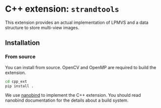 # C++ extension: `strandtools`

This extension provides an actual implementation of LPMVS and a data structure to store multi-view images.

## Installation

### From source

You can install from source. OpenCV and OpenMP are required to build the extension.

```bash
cd cpp_ext
pip install .
```

We use [nanobind](https://github.com/wjakob/nanobind) to implement the C++ extension. You should read nanobind documentation for the details about a build system. 

<!-- ### From wheel

You can also install from wheel. We provide pre-built wheels for Linux and Windows. See `dist` directory and select the appropriate wheel for your environment.

```bash
pip install <wheel file>
```

ToDo: Build wheels for macOS with GitHub Actions. -->
